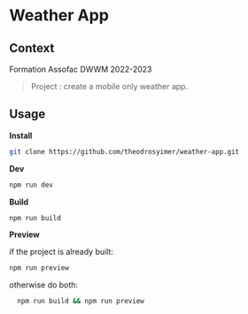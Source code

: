 # Weather App

## Context

Formation Assofac DWWM 2022-2023
> Project : create a mobile only weather app.

## Usage

**Install**

```sh
git clone https://github.com/theodrosyimer/weather-app.git
```

**Dev**

```sh
npm run dev
```

**Build**

```sh
npm run build
```

**Preview**

if the project is already built:

  ```sh
  npm run preview
```

otherwise do both:

```sh
  npm run build && npm run preview
```
